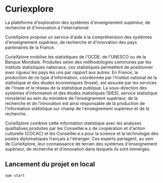 # Curiexplore

La plateforme d'exploration des systèmes d'enseignement supérieur, de recherche et d'innovation à l'international

CurieXplore propose un service d'aide à la compréhension des systèmes d'enseignement supérieur, de recherche et d'innovation des pays partenaires de la France.

CurieXplore mobilise les statistiques de l'OCDE, de l'UNESCO ou de la Banque Mondiale. Produites selon des méthodologies communes par les instituts statistiques nationaux, ces statistiques permettent de positionner avec rigueur les pays les uns par rapport aux autres. En France, la production de ce type d'information, coordonnée par l'Institut national de la statistique et des études économiques (Insee), est assurée par les services de l'Insee et le réseau de la statistique publique. La sous-direction des systèmes d'information et des études statistiques (SIES), service statistique ministériel au sein du ministère de l'enseignement supérieur, de la recherche et de l'innovation est ainsi responsable de la production de l'information statistique sur champ de l'enseignement supérieur et de la recherche.

CurieXplore combine cette information statistique avec les analyses qualitatives produites par les Conseiller.e.s de coopération et d'action culturelle (COCAC) et les Conseiller.e.s pour la science et la technologie des postes diplomatiques français à l'étranger. Ces experts partagent, au sein de CurieXplore, leur connaissance de terrain des systèmes d'enseignement supérieur, de recherche et d'innovation dans lesquels ils sont immergés.

## Lancement du projet en local

```sh
npm start
```


